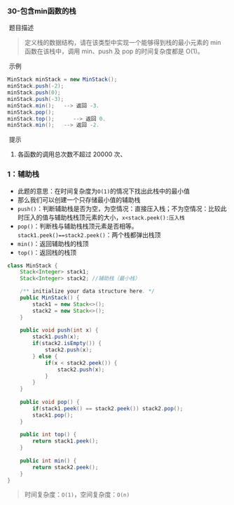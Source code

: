 ### 30-包含min函数的栈

​	题目描述

> 定义栈的数据结构，请在该类型中实现一个能够得到栈的最小元素的 min 函数在该栈中，调用 min、push 及 pop 的时间复杂度都是 O(1)。

​	示例

```java
MinStack minStack = new MinStack();
minStack.push(-2);
minStack.push(0);
minStack.push(-3);
minStack.min();   --> 返回 -3.
minStack.pop();
minStack.top();      --> 返回 0.
minStack.min();   --> 返回 -2.
```

​	提示

1. 各函数的调用总次数不超过 20000 次、

### 1：辅助栈

- 此题的意思：在时间复杂度为`O(1)`的情况下找出此栈中的最小值
- 那么我们可以创建一个只存储最小值的辅助栈
- `push()`：判断辅助栈是否为空，为空情况：直接压入栈；不为空情况：比较此时压入的值与辅助栈栈顶元素的大小，`x<stack.peek():压入栈`
- `pop()`：判断栈与辅助栈栈顶元素是否相等。`stack1.peek()==stack2.peek()`：两个栈都弹出栈顶
- `min()`：返回辅助栈的栈顶
- `top()`：返回栈的栈顶

```java
class MinStack {
    Stack<Integer> stack1;
    Stack<Integer> stack2; //辅助栈（最小栈）

    /** initialize your data structure here. */
    public MinStack() {
        stack1 = new Stack<>();
        stack2 = new Stack<>();
    }
    
    public void push(int x) {
        stack1.push(x);
        if(stack2.isEmpty()) {
            stack2.push(x);
        } else {
            if(x < stack2.peek()) {
                stack2.push(x);
            }
        }
    }
    
    public void pop() {
        if(stack1.peek() == stack2.peek()) stack2.pop(); 
        stack1.pop();
    }
    
    public int top() {
        return stack1.peek();
    }
    
    public int min() {
        return stack2.peek();
    }
}
```

> 时间复杂度：`O(1)`，空间复杂度：`O(n)`